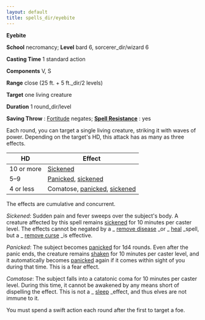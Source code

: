 ```yaml
---
layout: default
title: spells_dir/eyebite
---
```

 **Eyebite**

**School** necromancy; **Level** bard 6, sorcerer_dir/wizard 6

**Casting Time** 1 standard action

**Components** V, S

**Range** close (25 ft. + 5 ft._dir/2 levels)

**Target** one living creature

**Duration** 1 round_dir/level

**Saving Throw** : [Fortitude](../../combat#_fortitude) negates; **[Spell Resistance](../../glossary#_spell-resistance)** : yes

Each round, you can target a single living creature, striking it with waves of power. Depending on the target's HD, this attack has as many as three effects.

| HD | Effect |
| --- | --- |
| 10 or more | [Sickened](../../glossary#_sickened) |
| 5–9 | [Panicked](../../glossary#_panicked), [sickened](../../glossary#_sickened) |
| 4 or less | Comatose, [panicked](../../glossary#_panicked), [sickened](../../glossary#_sickened) |

The effects are cumulative and concurrent.

_Sickened_: Sudden pain and fever sweeps over the subject's body. A creature affected by this spell remains [sickened](../../glossary#_sickened) for 10 minutes per caster level. The effects cannot be negated by a _ [remove disease](../removeDisease#_remove-disease) _or _ [heal](../heal#_heal) _spell, but a _ [remove curse](../removeCurse#_remove-curse) _is effective.

_Panicked_: The subject becomes [panicked](../../glossary#_panicked) for 1d4 rounds. Even after the panic ends, the creature remains [shaken](../../glossary#_shaken) for 10 minutes per caster level, and it automatically becomes [panicked](../../glossary#_panicked) again if it comes within sight of you during that time. This is a fear effect.

_Comatose_: The subject falls into a catatonic coma for 10 minutes per caster level. During this time, it cannot be awakened by any means short of dispelling the effect. This is not a _ [sleep](../sleep#_sleep) _effect, and thus elves are not immune to it.

You must spend a swift action each round after the first to target a foe.

